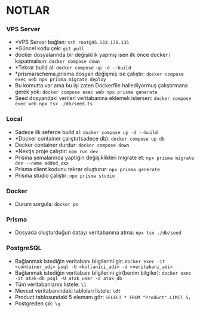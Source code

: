 # NOTLAR

### VPS Server

- \*VPS Server bağlan: `ssh root@45.133.178.135`
- \*Güncel kodu çek: `git pull`
- docker dosyalarında bir değişiklik yapmış isen ilk önce docker i kapatmalısın: `docker compose down`
- \*Tekrar build al: `docker compose up -d --build`
- \*prisma/schema.prisma dosyan değişmiş ise çalıştır: `docker compose exec web npx prisma migrate deploy`
- Bu komutta var ama bu işi zaten Dockerfile hallediyormuş çalıştırmana gerek yok: `docker compose exec web npx prisma generate`
- Seed dosyandaki verileri veritabanına eklemek istersen: `docker compose exec web npx tsx ./db/seed.ts`

### Local

- Sadece ilk seferde build al: `docker compose up -d --build`
- \*Docker container çalıştır(sadece db): `docker compose up db`
- Docker container durdur: `docker compose down`
- \*Nextjs proje çalıştır: `npm run dev`
- Prisma şemalarında yaptığın değişiklikleri migrate et: `npx prisma migrate dev --name added_xxx`
- Prisma client kodunu tekrar oluşturur: `npx prisma generate`
- Prisma studio çalıştır: `npx prisma studio`

### Docker

- Durum sorgula: `docker ps`

### Prisma

- Dosyada oluşturduğun datayı veritabanına atma: `npx tsx ./db/seed`

### PostgreSQL

- Bağlanmak istediğin veritabanı bilgilerini gir: `docker exec -it <container_adi> psql -U <kullanici_adi> -d <veritabani_adi>`
- Bağlanmak istediğin veritabanı bilgilerini gir(benim bilgiler): `docker exec -it atak-db psql -U atak_user -d atak_db`
- Tüm veritabanlarını listele: `\l`
- Mevcut veritabanındaki tabloları listele: `\dt`
- Product tablosundaki 5 elemanı gör: `SELECT * FROM "Product" LIMIT 5;`
- Postgreden çık: `\q`
